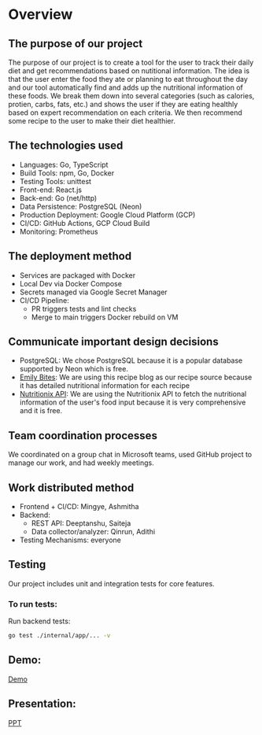 # Overview

## The purpose of our project

The purpose of our project is to create a tool for the user to track their daily diet and get recommendations based on nutitional information. The idea is that the user enter the food they ate or planning to eat throughout the day and our tool automatically find and adds up the nutritional information of these foods. We break them down into several categories (such as calories, protien, carbs, fats, etc.) and shows the user if they are eating healthly based on expert recommendation on each criteria. We then recommend some recipe to the user to make their diet healthier.

## The technologies used

- Languages: Go, TypeScript 
- Build Tools: npm, Go, Docker 
- Testing Tools: unittest 
- Front-end: React.js 
- Back-end: Go (net/http)
- Data Persistence: PostgreSQL (Neon)
- Production Deployment: Google Cloud Platform (GCP)
- CI/CD: GitHub Actions, GCP Cloud Build 
- Monitoring: Prometheus


## The deployment method

- Services are packaged with Docker
- Local Dev via Docker Compose
- Secrets managed via Google Secret Manager
- CI/CD Pipeline:
  - PR triggers tests and lint checks
  - Merge to main triggers Docker rebuild on VM

## Communicate important design decisions

- PostgreSQL: We chose PostgreSQL because it is a popular database supported by Neon which is free.
- [Emily Bites](https://emilybites.com/2010/12): We are using this recipe blog as our recipe source because it has detailed nutritional information for each recipe
- [Nutritionix API](https://trackapi.nutritionix.com/v2/natural/nutrients): We are using the Nutritionix API to fetch the nutritional information of the user's food input because it is very comprehensive and it is free.

## Team coordination processes

We coordinated on a group chat in Microsoft teams, used GitHub project to manage our work, and had weekly meetings.

## Work distributed method

- Frontend + CI/CD: Mingye, Ashmitha
- Backend:
  - REST API: Deeptanshu, Saiteja
  - Data collector/analyzer: Qinrun, Adithi
- Testing Mechanisms: everyone

## Testing

Our project includes unit and integration tests for core features.

### To run tests:

Run backend tests:

```bash
go test ./internal/app/... -v
```

## Demo:

[Demo](https://drive.google.com/file/d/1gQB7o1rmXu9C5WKvPWd2KbT43f4SJg3H/view?usp=sharing)

## Presentation:

[PPT](https://docs.google.com/presentation/d/1SHqShV-ZZHyxZDLft2yUzGLXNE25g_DzpJApWEvMF9g/edit?usp=sharing)
